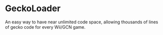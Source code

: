# GeckoLoader
An easy way to have near unlimited code space, allowing thousands of lines of gecko code for every Wii/GCN game.
